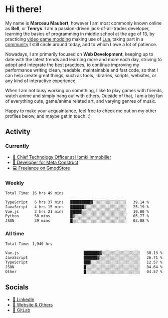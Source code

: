 # Hi there!

My name is **Marceau Maubert**, however I am most commonly known online as **Bell**, or **Tenrys**. I am a passion-driven jack-of-all-trades developer, learning the basics of programming in middle school at the age of 13, by practicing [video game modding](https://garrysmod.com) making use of [Lua](https://lua.org), taking part in a [community](https://metastruct.net) I still circle around today, and to which I owe a lot of patience.

Nowadays, I am primarily focused on **Web Development**, keeping up to date with the latest trends and learning more and more each day, striving to adopt  and integrate the best practices, to continue improving my performance writing clean, readable, maintainable and fast code, so that I can help create great things, such as tools, libraries, scripts, websites, or any kind of interactive experience.

When I am not busy working on something, I like to play games with friends, watch anime and simply hang out with others. Outside of that, I am a big fan of everything cute, game/anime related art, and varying genres of music.

Happy to make your acquaintance, feel free to check me out on my other profiles below, and maybe get in touch! :)

## Activity

### Currently

- [🏢 Chief Technology Officer at Homki Immobilier](https://homki-immobilier.com)
- [🎈 Developer for Meta Construct](https://metastruct.net)
- [💻 Freelance on GmodStore](https://www.gmodstore.com/users/Tenrys)

### Weekly
<!--START_SECTION:wakaWeekly-->

```txt
Total Time: 16 hrs 49 mins

TypeScript   6 hrs 37 mins   █████████▓░░░░░░░░░░░░░░░   39.14 %
JavaScript   4 hrs 15 mins   ██████▒░░░░░░░░░░░░░░░░░░   25.19 %
Vue.js       3 hrs 21 mins   █████░░░░░░░░░░░░░░░░░░░░   19.80 %
Python       58 mins         █▒░░░░░░░░░░░░░░░░░░░░░░░   05.77 %
JSON         39 mins         █░░░░░░░░░░░░░░░░░░░░░░░░   03.88 %
```

<!--END_SECTION:wakaWeekly-->

### All time
<!--START_SECTION:wakaTotal-->

```txt
Total Time: 1,940 hrs

Vue.js                             ███████▓░░░░░░░░░░░░░░░░░   30.13 %
JavaScript                         ██████▓░░░░░░░░░░░░░░░░░░   26.71 %
TypeScript                         ███░░░░░░░░░░░░░░░░░░░░░░   12.57 %
JSON                               █░░░░░░░░░░░░░░░░░░░░░░░░   04.64 %
Other                              █░░░░░░░░░░░░░░░░░░░░░░░░   04.57 %
```

<!--END_SECTION:wakaTotal-->

## Socials

- [👔 LinkedIn](https://www.linkedin.com/in/marceau-maubert)
- [🔗 Website & Others](https://bell.moe)
- [🦊 GitLab](https://gitlab.com/Tenrys)
